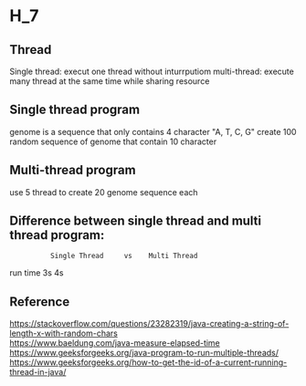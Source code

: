 # H_7
## Thread
Single thread: execut one thread without inturrputiom
multi-thread: execute many thread at the same time while sharing resource

## Single thread program
genome is a sequence that only contains 4 character "A, T, C, G"
create 100 random sequence of genome that contain 10 character 
## Multi-thread program
use 5 thread to create 20 genome sequence each

 
##  Difference between single thread and multi thread program:
              Single Thread     vs    Multi Thread
run time        3s                          4s


## Reference

https://stackoverflow.com/questions/23282319/java-creating-a-string-of-length-x-with-random-chars   
https://www.baeldung.com/java-measure-elapsed-time    
https://www.geeksforgeeks.org/java-program-to-run-multiple-threads/   
https://www.geeksforgeeks.org/how-to-get-the-id-of-a-current-running-thread-in-java/    
